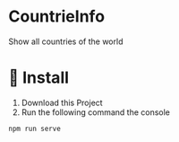 # CountrieInfo
Show all countries of the world

# 🚀 Install

1. Download this Project 
2. Run the following command the console

```
npm run serve
```
